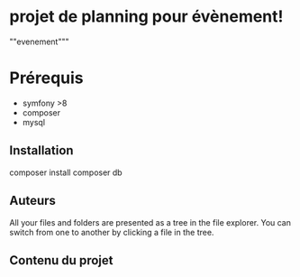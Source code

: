 # projet de planning pour évènement!

""evenement"""

# Prérequis

- symfony >8
- composer
- mysql

## Installation

composer install
composer db

## Auteurs

All your files and folders are presented as a tree in the file explorer. You can switch from one to another by clicking a file in the tree.

## Contenu du projet

##
